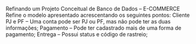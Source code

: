 Refinando um Projeto Conceitual de Banco de Dados – E-COMMERCE
Refine o modelo apresentado acrescentando os seguintes pontos:
Cliente PJ e PF – Uma conta pode ser PJ ou PF, mas não pode ter as duas informações;
Pagamento – Pode ter cadastrado mais de uma forma de pagamento;
Entrega – Possui status e código de rastreio;
